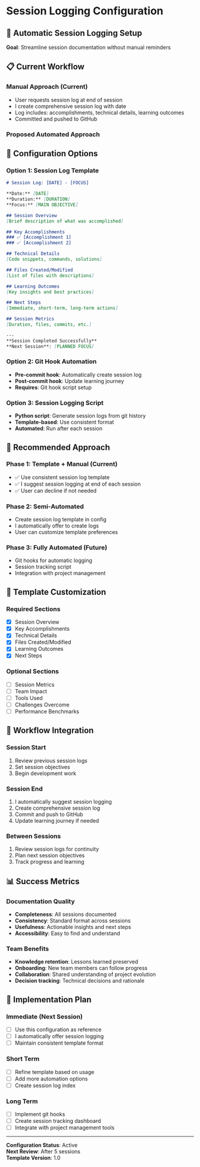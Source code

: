 # Session Logging Configuration

## 🎯 Automatic Session Logging Setup

**Goal**: Streamline session documentation without manual reminders

## 📋 Current Workflow

### Manual Approach (Current)
- User requests session log at end of session
- I create comprehensive session log with date
- Log includes: accomplishments, technical details, learning outcomes
- Committed and pushed to GitHub

### Proposed Automated Approach

## 🔧 Configuration Options

### Option 1: Session Log Template
```markdown
# Session Log: [DATE] - [FOCUS]

**Date:** [DATE]  
**Duration:** [DURATION]  
**Focus:** [MAIN OBJECTIVE]  

## Session Overview
[Brief description of what was accomplished]

## Key Accomplishments
### ✅ [Accomplishment 1]
### ✅ [Accomplishment 2]

## Technical Details
[Code snippets, commands, solutions]

## Files Created/Modified
[List of files with descriptions]

## Learning Outcomes
[Key insights and best practices]

## Next Steps
[Immediate, short-term, long-term actions]

## Session Metrics
[Duration, files, commits, etc.]

---
**Session Completed Successfully**  
**Next Session**: [PLANNED FOCUS]
```

### Option 2: Git Hook Automation
- **Pre-commit hook**: Automatically create session log
- **Post-commit hook**: Update learning journey
- **Requires**: Git hook script setup

### Option 3: Session Logging Script
- **Python script**: Generate session logs from git history
- **Template-based**: Use consistent format
- **Automated**: Run after each session

## 🎯 Recommended Approach

### Phase 1: Template + Manual (Current)
- ✅ Use consistent session log template
- ✅ I suggest session logging at end of each session
- ✅ User can decline if not needed

### Phase 2: Semi-Automated
- Create session log template in config
- I automatically offer to create logs
- User can customize template preferences

### Phase 3: Fully Automated (Future)
- Git hooks for automatic logging
- Session tracking script
- Integration with project management

## 📝 Template Customization

### Required Sections
- [x] Session Overview
- [x] Key Accomplishments
- [x] Technical Details
- [x] Files Created/Modified
- [x] Learning Outcomes
- [x] Next Steps

### Optional Sections
- [ ] Session Metrics
- [ ] Team Impact
- [ ] Tools Used
- [ ] Challenges Overcome
- [ ] Performance Benchmarks

## 🔄 Workflow Integration

### Session Start
1. Review previous session logs
2. Set session objectives
3. Begin development work

### Session End
1. I automatically suggest session logging
2. Create comprehensive session log
3. Commit and push to GitHub
4. Update learning journey if needed

### Between Sessions
1. Review session logs for continuity
2. Plan next session objectives
3. Track progress and learning

## 📊 Success Metrics

### Documentation Quality
- **Completeness**: All sessions documented
- **Consistency**: Standard format across sessions
- **Usefulness**: Actionable insights and next steps
- **Accessibility**: Easy to find and understand

### Team Benefits
- **Knowledge retention**: Lessons learned preserved
- **Onboarding**: New team members can follow progress
- **Collaboration**: Shared understanding of project evolution
- **Decision tracking**: Technical decisions and rationale

## 🚀 Implementation Plan

### Immediate (Next Session)
- [ ] Use this configuration as reference
- [ ] I automatically offer session logging
- [ ] Maintain consistent template format

### Short Term
- [ ] Refine template based on usage
- [ ] Add more automation options
- [ ] Create session log index

### Long Term
- [ ] Implement git hooks
- [ ] Create session tracking dashboard
- [ ] Integrate with project management tools

---

**Configuration Status**: Active  
**Next Review**: After 5 sessions  
**Template Version**: 1.0 